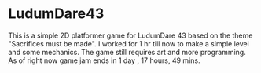 # LudumDare43

This is a simple 2D platformer game for LudumDare 43 based on the theme "Sacrifices must be made". I worked for 1 hr till now to make a simple level and some mechanics. The game still requires art and more programming. As of right now game jam ends in 1 day , 17 hours, 49 mins. 
